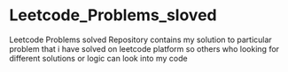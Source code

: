# Leetcode_Problems_sloved
Leetcode Problems solved Repository contains my solution to particular problem that i have solved on leetcode platform so others who looking for different solutions or logic can look into my code
